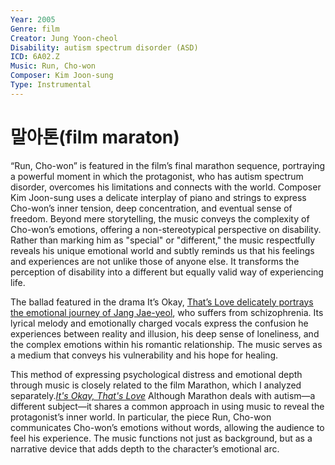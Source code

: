 ```yaml
---
Year: 2005
Genre: film
Creator: Jung Yoon-cheol
Disability: autism spectrum disorder (ASD)
ICD: 6A02.Z
Music: Run, Cho-won
Composer: Kim Joon-sung
Type: Instrumental
---
```


# 말아톤(film maraton)

“Run, Cho-won” is featured in the film’s final marathon sequence, portraying a powerful moment in which the protagonist, who has autism spectrum disorder, overcomes his limitations and connects with the world. Composer Kim Joon-sung uses a delicate interplay of piano and strings to express Cho-won’s inner tension, deep concentration, and eventual sense of freedom. Beyond mere storytelling, the music conveys the complexity of Cho-won’s emotions, offering a non-stereotypical perspective on disability. Rather than marking him as "special" or "different," the music respectfully reveals his unique emotional world and subtly reminds us that his feelings and experiences are not unlike those of anyone else. It transforms the perception of disability into a different but equally valid way of experiencing life.

The ballad featured in the drama It’s Okay, [That’s Love delicately portrays the emotional journey of Jang Jae-yeol](https://youtu.be/6nM9hL95LzA?si=K-sWANjdfgn4h9jX), who suffers from schizophrenia. Its lyrical melody and emotionally charged vocals express the confusion he experiences between reality and illusion, his deep sense of loneliness, and the complex emotions within his romantic relationship. The music serves as a medium that conveys his vulnerability and his hope for healing.

This method of expressing psychological distress and emotional depth through music is closely related to the film Marathon, which I analyzed separately.[*It's Okay, That's Love*](do_gwanwoo.md) Although Marathon deals with autism—a different subject—it shares a common approach in using music to reveal the protagonist’s inner world. In particular, the piece Run, Cho-won communicates Cho-won’s emotions without words, allowing the audience to feel his experience. The music functions not just as background, but as a narrative device that adds depth to the character’s emotional arc.


